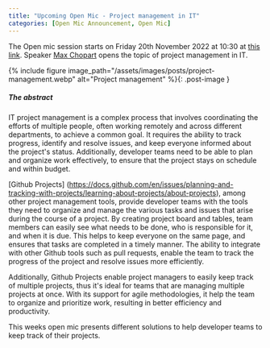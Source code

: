 ```yaml
---
title: "Upcoming Open Mic - Project management in IT"
categories: [Open Mic Announcement, Open Mic]
---
```


The Open mic session starts on Friday 20th November 2022 at 10:30 at [this link](https://meet.jit.si/open-mic-kbss). Speaker [Max Chopart](https://www.linkedin.com/in/max-chopart) opens the topic of project management in IT.

{% include figure image_path="/assets/images/posts/project-management.webp" alt="Project management" %}{: .post-image }

##### The abstract

IT project management is a complex process that involves coordinating the efforts of multiple people, often working remotely and across different departments, to achieve a common goal. It requires the ability to track progress, identify and resolve issues, and keep everyone informed about the project's status. Additionally, developer teams need to be able to plan and organize work effectively, to ensure that the project stays on schedule and within budget.

[Github Projects] (https://docs.github.com/en/issues/planning-and-tracking-with-projects/learning-about-projects/about-projects), among other project management tools, provide developer teams with the tools they need to organize and manage the various tasks and issues that arise during the course of a project. By creating project board and tables, team members can easily see what needs to be done, who is responsible for it, and when it is due. This helps to keep everyone on the same page, and ensures that tasks are completed in a timely manner. The ability to integrate with other Github tools such as pull requests, enable the team to track the progress of the project and resolve issues more efficiently.

Additionally, Github Projects enable project managers to easily keep track of multiple projects, thus it's ideal for teams that are managing multiple projects at once. With its support for agile methodologies, it help the team to organize and prioritize work, resulting in better efficiency and productivity.

This weeks open mic presents different solutions to help developer teams to keep track of their projects.
